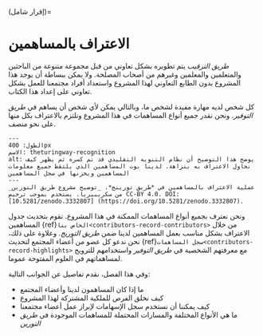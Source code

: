 (إقرار شامل)=
# الاعتراف بالمساهمين

_طريق الترقيب_ يتم تطويره بشكل تعاوني من قبل مجموعة متنوعة من الباحثين والمتعلمين والمعلمين وغيرهم من أصحاب المصلحة. ولا يمكن ببساطة أن يوجد هذا المشروع بدون الطابع التعاوني لهذا المشروع واستعداد أفراد مجتمعنا للعمل بشكل تعاوني على إعداد هذا الكتاب.

كل شخص لديه مهارة مفيدة لشخص ما، وبالتالي يمكن لأي شخص أن يساهم في _طريق التوفير_. ونحن نقدر جميع أنواع المساهمات في هذا المشروع ونلتزم بالاعتراف بكل منها على نحو منصف.

```{figure} ../figures/theturingway-acknowledgement.jpg
---
الطول: 400px
الاسم: theturingway-recognition
alt: يوضح هذا التوضيح أن نظام التنويه التقليدي قد تم كسره ثم يظهر كيف نحاول الاعتراف به بنزاهة. لدينا بوت المساهمين الذي يلتقط جميع معلومات المساهمين ويخزنها في سجل المساهمين
---
عملية الاعتراف بالمساهمين في *طريق تورينج*. _توضيح مشروع طريق التورين_ من سكريبيريا. يستخدم بموجب ترخيص CC-BY 4.0. DOI: [10.5281/zenodo.3332807] (https://doi.org/10.5281/zenodo.3332807).
```

ونحن نعترف بجميع أنواع المساهمات الممكنة في هذا المشروع. نقوم بتحديث جدول المساهمين {ref}`الخاص بنا<contributors-record-contributors>` من خلال الاعتراف بشكل مناسب بعمل المساهمين لدينا ضمن _طريق التوريج_. وعلاوة على ذلك، نحن ندعو كل عضو من أعضاء المجتمع لتحديث {ref}`سجل المساهمات<contributors-record-highlights>` مع معرفتهم الشخصية في _طريق التوفير_ واستخدامهم للترويج لمساهماتهم في العلوم المفتوحة عموما.

وفي هذا الفصل، نقدم تفاصيل عن الجوانب التالية:
- ما إذا كان المساهمون لدينا وأعضاء المجتمع
- كيف نخلق الفرص للملكية المشتركة لهذا المشروع
- كيف يمكننا أن نستخدم سجل الإسهامات لإبراز عمل أعضاء مجتمعنا
- ما هي الأنواع المختلفة والمسارات المحتملة للمساهمات الموجودة في _طريق التورين_
